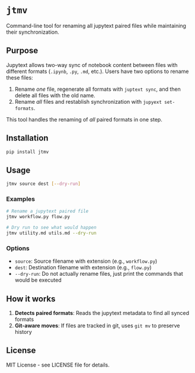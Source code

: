 # `jtmv`

Command-line tool for renaming all jupytext paired files while maintaining their synchronization.

## Purpose

Jupytext allows two-way sync of notebook content between files with different formats (`.ipynb`, `.py`, `.md`, etc.). Users have two options to rename these files:

1. Rename _one_ file, regenerate all formats with `juptext sync`, and then delete all files with the old name.
2. Rename _all_ files and restablish synchronization with `jupyext set-formats`. 

This tool handles the renaming of _all_ paired formats in one step. 

## Installation

```bash
pip install jtmv
```

## Usage

```sh
jtmv source dest [--dry-run]
```

### Examples

```sh
# Rename a jupytext paired file
jtmv workflow.py flow.py

# Dry run to see what would happen
jtmv utility.md utils.md --dry-run
```

### Options

- `source`: Source filename with extension (e.g., `workflow.py`)
- `dest`: Destination filename with extension (e.g., `flow.py`)
- `--dry-run`: Do not actually rename files, just print the commands that would be executed

## How it works

1. **Detects paired formats**: Reads the jupytext metadata to find all synced formats
2. **Git-aware moves**: If files are tracked in git, uses `git mv` to preserve history

## License

MIT License - see LICENSE file for details.
